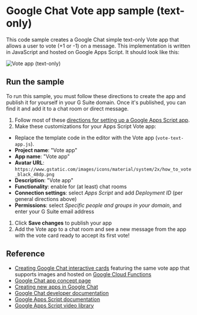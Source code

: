 # Google Chat Vote app sample (text-only)

This code sample creates a Google Chat simple text-only Vote app that
allows a user to vote (+1 or -1) on a message. This implementation is
written in JavaScript and hosted on Google Apps Script. It should look
like this:

![Vote app (text-only)](https://user-images.githubusercontent.com/744973/43745610-9fdfc1c4-9994-11e8-9f47-b16fe3438458.png)

## Run the sample

To run this sample, you must follow these directions to create the app
and publish it for yourself in your G Suite domain. Once it's published,
you can find it and add it to a chat room or direct message.

1. Follow most of these [directions for setting up a Google Apps Script
  app](https://developers.google.com/chat/quickstart/apps-script-app).
1. Make these customizations for your Apps Script Vote app:
  - Replace the template code in the editor with the Vote app (`vote-text-app.js`).
  - **Project name**: "Vote app"
  - **App name**: "Vote app"
  - **Avatar URL**: `https://www.gstatic.com/images/icons/material/system/2x/how_to_vote_black_48dp.png`
  - **Description**: "Vote app"
  - **Functionality**: enable for (at least) chat rooms
  - **Connection settings**: select _Apps Script_ and add _Deployment ID_ (per general directions above)
  - **Permissions**: select _Specific people and groups in your domain_, and enter your G Suite email address
1. Click **Save changes** to publish your app
1. Add the Vote app to a chat room and see a new message from the app with
  the vote card ready to accept its first vote!

## Reference

- [Creating Google Chat interactive cards](https://developers.google.com/chat/api/guides/message-formats/cards) featuring the same vote app that supports images and hosted on [Google Cloud Functions](https://cloud.google.com/functions)
- [Google Chat app concept page](https://developers.google.com/chat/how-tos/apps-develop)
- [Creating new apps in Google Chat](https://developers.google.com/chat/how-tos/apps-develop)
- [Google Chat developer documentation](https://developers.google.com/chat)
- [Google Apps Script documentation](https://developers.google.com/apps-script)
- [Google Apps Script video library](https://developers.google.com/apps-script/guides/videos)
